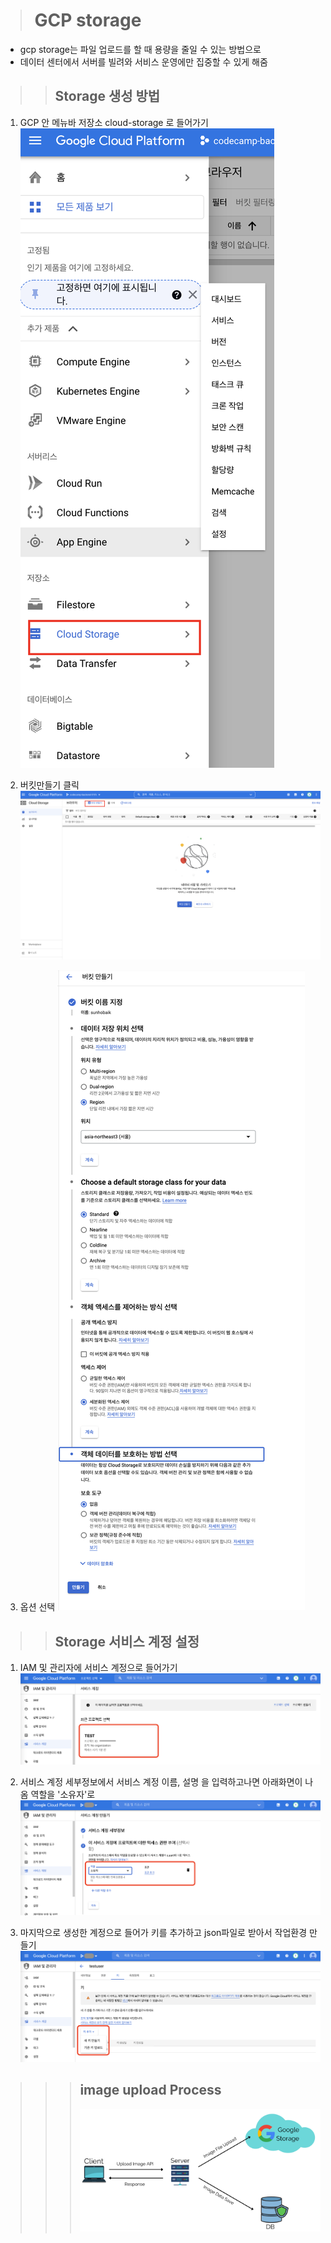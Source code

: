 > #  GCP storage

- gcp storage는 파일 업로드를 할 때 용량을 줄일 수 있는 방법으로
- 데이터 센터에서 서버를 빌려와 서비스 운영에만 집중할 수 있게 해줌

> > ## Storage 생성 방법

1. GCP 안 메뉴바 저장소 cloud-storage 로 들어가기
   ![alt storage1](/images/1.png)

2. 버킷만들기 클릭
   ![alt storage2](/images/2.png)

3. 옵션 선택
   ![alt storage3](/images/3.png)

> > ## Storage 서비스 계정 설정

1. IAM 및 관리자에 서비스 계정으로 들어가기
   ![alt services](/images/11.png)

2. 서비스 계정 세부정보에서 서비스 계정 이름, 설명 을 입력하고나면 아래화면이 나옴 역할을 '소유자'로
   ![alt services](/images/22.png)

3. 마지막으로 생성한 계정으로 들어가 키를 추가하고 json파일로 받아서 작업환경 만들기
   ![alt services](/images/33.png)

> > > ## image upload Process
> > >
> > > ![alt upload](/images/111.png)
